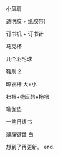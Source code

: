 小风扇

透明胶 + 纸胶带）

订书机 + 订书针

马克杯

几个羽毛球

鞋刷 2

晾衣杆 大+小

扫把+盛灰的+拖把 

瑜伽垫

一些日语书

薄膜键盘  白

想到了再更新。
end.
